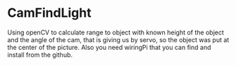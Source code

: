 # CamFindLight

Using openCV to calculate range to object with known height of the object and the angle of the cam, that is giving us by servo, so the object was put at the center of the picture.
Also you need wiringPi that you can find and install from the github.
